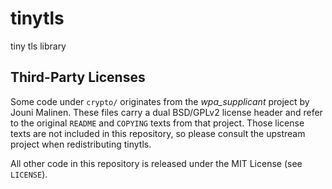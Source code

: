 # tinytls

tiny tls library

## Third-Party Licenses

Some code under `crypto/` originates from the *wpa_supplicant* project by
Jouni Malinen. These files carry a dual BSD/GPLv2 license header and refer to
the original `README` and `COPYING` texts from that project. Those license
texts are not included in this repository, so please consult the upstream
project when redistributing tinytls.

All other code in this repository is released under the MIT License (see
`LICENSE`).
